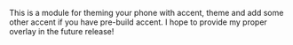 This is a module for theming your phone with accent, theme and add some other accent if you have pre-build accent.
I hope to provide my proper overlay in the future release!
